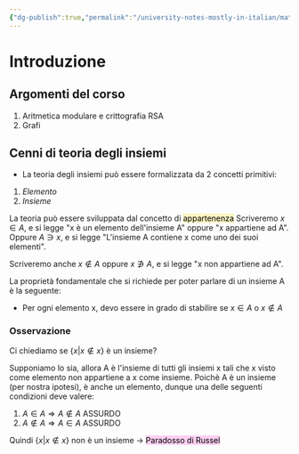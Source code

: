 ```yaml
---
{"dg-publish":true,"permalink":"/university-notes-mostly-in-italian/matematica-discreta/teoria/introduzione/","created":"2024-09-13T09:27:55.284+02:00","updated":"2024-09-13T09:27:55.284+02:00"}
---
```


# Introduzione
## Argomenti del corso
1) Aritmetica modulare e crittografia RSA
2) Grafi

## Cenni di teoria degli insiemi
- La teoria degli insiemi può essere formalizzata da 2 concetti primitivi:
1) *Elemento*
2) *Insieme*

La teoria può essere sviluppata dal concetto di <mark style="background: #FFF3A3A6;">appartenenza</mark> 
Scriveremo $x \in A$, e si legge "x è un elemento dell'insieme A" oppure "x appartiene ad A".
Oppure $A \ni x$, e si legge "L'insieme A contiene x come uno dei suoi elementi".

Scriveremo anche $x \notin A$ oppure $x \not\ni A$, e si legge "x non appartiene ad A".

La proprietà fondamentale che si richiede per poter parlare di un insieme A è la seguente:
- Per ogni elemento x, devo essere in grado di stabilire se $x \in A$ o $x \notin A$

### Osservazione

Ci chiediamo se  $\{ x | x \notin x \}$ è un insieme?

Supponiamo lo sia, allora A è l'insieme di tutti gli insiemi x tali che x visto come elemento non appartiene a x come insieme.
Poichè A è un insieme (per nostra ipotesi), è anche un elemento, dunque una delle seguenti condizioni deve valere: 

1.  $A \in A \Rightarrow A \notin A$   ASSURDO
2.  $A \notin A \Rightarrow A \in A$   ASSURDO

Quindi $\{ x | x \notin x \}$ non è un insieme $\rightarrow$ <mark style="background: #FFB8EBA6;">Paradosso di Russel</mark> 
